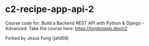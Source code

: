 # c2-recipe-app-api-2
Course code for: Build a Backend REST API with Python &amp; Django - Advanced: Take the course here: https://londonapp.dev/c2

Forked by Jesus Fung (jafd08)